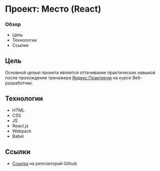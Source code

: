 # Проект: Место (React)

### Обзор

* Цель
* Технологии
* Ссылки

## Цель

Основной целью проекта является оттачивание практических навыков после прохождения тренажера [Яндекс.Практикум](https://practicum.yandex.ru) на курсе Веб-разработчик.

## Технологии
* HTML
* CSS
* JS
* React.js
* Webpack
* Babel


## Ссылки

* [Ссылка](https://github.com/max-ermilov/mesto-react) на репозиторий Github

